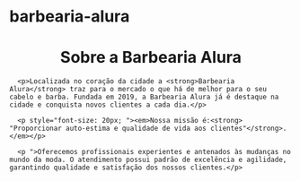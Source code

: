 # barbearia-alura

<DOCTYPE html>
<html lang="pt-br">
  <head>
  <meta charset="UTF-8">
  <title>Barbearia Alura</title>
  <link rel="stylesheet" href="style.css">

  <style>
  	
  </style>

  </head>
  <body>
      <h1 style="text-align: center;">Sobre a Barbearia Alura</h1>

      <p>Localizada no coração da cidade a <strong>Barbearia Alura</strong> traz para o mercado o que há de melhor para o seu cabelo e barba. Fundada em 2019, a Barbearia Alura já é destaque na cidade e conquista novos clientes a cada dia.</p>

      <p style="font-size: 20px; "><em>Nossa missão é:<strong> "Proporcionar auto-estima e qualidade de vida aos clientes"</strong>.</em></p>

      <p ">Oferecemos profissionais experientes e antenados às mudanças no mundo da moda. O atendimento possui padrão de excelência e agilidade, garantindo qualidade e satisfação dos nossos clientes.</p>
</body>



  
  
</html>
